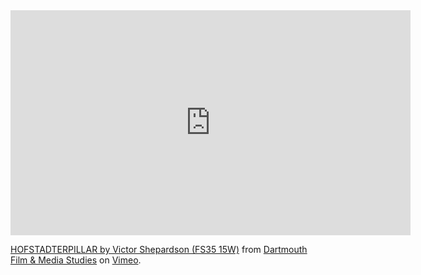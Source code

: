 <!--
.. title: Bear Cult and HOFSTADTERPILLAR
.. slug: bear-cult-and-hofstadterpillar
.. date: 2017-01-11 22:46:32 UTC-05:00
.. tags:
.. category:
.. link:
.. description:
.. type: text
-->

<iframe src="https://player.vimeo.com/video/121756116" width="640" height="360" frameborder="0" webkitallowfullscreen mozallowfullscreen allowfullscreen></iframe> <p><a href="https://vimeo.com/121756116">HOFSTADTERPILLAR by Victor Shepardson (FS35 15W)</a> from <a href="https://vimeo.com/user2384236">Dartmouth Film &amp; Media Studies</a> on <a href="https://vimeo.com">Vimeo</a>.</p>
